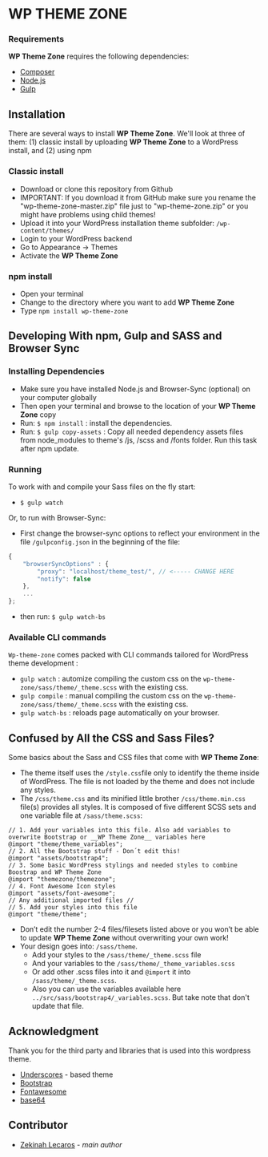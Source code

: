 
# WP THEME ZONE

### Requirements

__WP Theme Zone__ requires the following dependencies:

- [Composer](https://getcomposer.org/)
- [Node.js](https://nodejs.org/)
- [Gulp](https://gulpjs.com/)

## Installation
There are several ways to install __WP Theme Zone__. We'll look at three of them: (1) classic install by uploading __WP Theme Zone__ to a WordPress install, and (2) using npm

### Classic install
- Download or clone this repository from Github
- IMPORTANT: If you download it from GitHub make sure you rename the "wp-theme-zone-master.zip" file just to "wp-theme-zone.zip" or you might have problems using child themes!
- Upload it into your WordPress installation theme subfolder: `/wp-content/themes/`
- Login to your WordPress backend
- Go to Appearance → Themes
- Activate the __WP Theme Zone__

### npm install
- Open your terminal
- Change to the directory where you want to add __WP Theme Zone__
- Type `npm install wp-theme-zone`

## Developing With npm, Gulp and SASS and Browser Sync

### Installing Dependencies
- Make sure you have installed Node.js and Browser-Sync (optional) on your computer globally
- Then open your terminal and browse to the location of your __WP Theme Zone__ copy
- Run: `$ npm install` : install the dependencies.
- Run: `$ gulp copy-assets` : Copy all needed dependency assets files from node_modules to theme's /js, /scss and /fonts folder. Run this task after npm update.

### Running
To work with and compile your Sass files on the fly start:

- `$ gulp watch`

Or, to run with Browser-Sync:

- First change the browser-sync options to reflect your environment in the file `/gulpconfig.json` in the beginning of the file:
```javascript
{
    "browserSyncOptions" : {
        "proxy": "localhost/theme_test/", // <----- CHANGE HERE
        "notify": false
    },
    ...
};
```
- then run: `$ gulp watch-bs`

### Available CLI commands

`Wp-theme-zone` comes packed with CLI commands tailored for WordPress theme development :

- `gulp watch` : automize compiling the custom css on the `wp-theme-zone/sass/theme/_theme.scss` with the existing css. 
- `gulp compile` : manual compiling the custom css on the `wp-theme-zone/sass/theme/_theme.scss` with the existing css. 
- `gulp watch-bs` : reloads page automatically on your browser.

## Confused by All the CSS and Sass Files?

Some basics about the Sass and CSS files that come with __WP Theme Zone__:
- The theme itself uses the `/style.css`file only to identify the theme inside of WordPress. The file is not loaded by the theme and does not include any styles.
- The `/css/theme.css` and its minified little brother `/css/theme.min.css` file(s) provides all styles. It is composed of five different SCSS sets and one variable file at `/sass/theme.scss`:

 ```
 // 1. Add your variables into this file. Also add variables to overwrite Bootstrap or __WP Theme Zone__ variables here
 @import "theme/theme_variables"; 
 // 2. All the Bootstrap stuff - Don´t edit this! 
 @import "assets/bootstrap4";  
 // 3. Some basic WordPress stylings and needed styles to combine Boostrap and WP Theme Zone
 @import "themezone/themezone"; 
 // 4. Font Awesome Icon styles
 @import "assets/font-awesome";
 // Any additional imported files //
 // 5. Add your styles into this file
 @import "theme/theme";
 ```

- Don’t edit the number 2-4 files/filesets listed above or you won’t be able to update __WP Theme Zone__ without overwriting your own work!
- Your design goes into: `/sass/theme`.
  - Add your styles to the `/sass/theme/_theme.scss` file
  - And your variables to the `/sass/theme/_theme_variables.scss`
  - Or add other .scss files into it and `@import` it into `/sass/theme/_theme.scss`.
  - Also you can use the variables available here `../src/sass/bootstrap4/_variables.scss`. But take note that don't update that file.

## Acknowledgment
Thank you for the third party and libraries that is used into this wordpress theme.
* [Underscores](https://underscores.me/) - based theme
* [Bootstrap](https://getbootstrap.com/)
* [Fontawesome](https://fontawesome.com/)
* [base64](https://base64.guru/converter/encode/image)

## Contributor

* [Zekinah Lecaros](https://github.com/zekinah) - *main author*